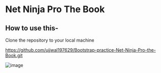 # Net Ninja Pro The Book




## How to use this-

Clone the repository to your local machine 

https://github.com/ujjwal197629/Bootstrap-practice-Net-Ninja-Pro-the-Book.git





![image](https://github.com/ujjwal197629/Bootstrap-practice-Net-Ninja-Pro-the-Book/assets/129583515/46ecc24a-c4ef-4bac-9731-3079d011db37)








